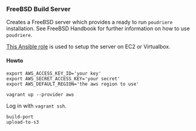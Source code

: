 ### FreeBSD Build Server

Creates a FreeBSD server which provides a ready to run `poudriere` installation. See FreeBSD Handbook for further information on how to use `poudriere`.

[This Ansible role](https://github.com/JoergFiedler/freebsd-build-server) is used to setup the server on EC2 or Virtualbox.

#### Howto

    export AWS_ACCESS_KEY_ID='your key'
    export AWS_SECRET_ACCESS_KEY='your secret'
    export AWS_DEFAULT_REGION='the aws region to use'

    vagrant up --provider aws


Log in with `vagrant ssh`.

    build-port
    upload-to-s3

